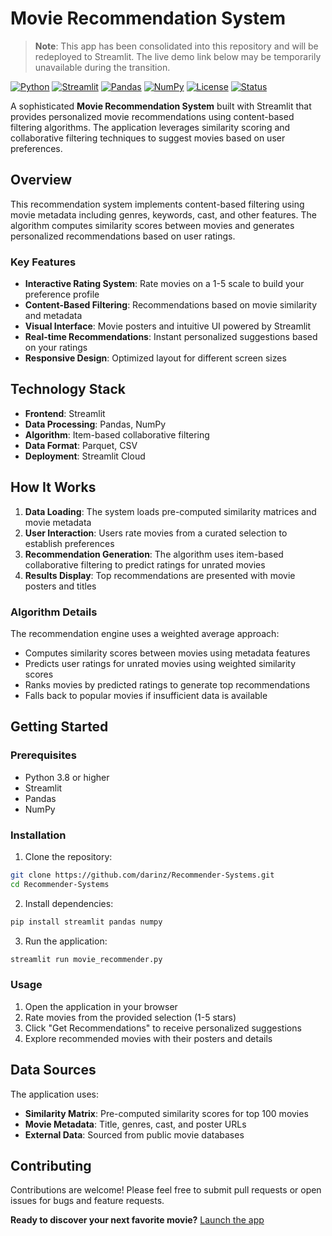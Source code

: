 # Movie Recommendation System

> **Note**: This app has been consolidated into this repository and will be redeployed to Streamlit. The live demo link below may be temporarily unavailable during the transition.

[![Python](https://img.shields.io/badge/Python-3.8+-blue.svg)](https://www.python.org/downloads/)
[![Streamlit](https://img.shields.io/badge/Streamlit-1.28+-red.svg)](https://streamlit.io/)
[![Pandas](https://img.shields.io/badge/Pandas-1.5+-green.svg)](https://pandas.pydata.org/)
[![NumPy](https://img.shields.io/badge/NumPy-1.21+-orange.svg)](https://numpy.org/)
[![License](https://img.shields.io/badge/License-MIT-yellow.svg)](LICENSE)
[![Status](https://img.shields.io/badge/Status-Live-brightgreen.svg)](https://6oujescmadydjnbgygtm9o.streamlit.app)

A sophisticated **Movie Recommendation System** built with Streamlit that provides personalized movie recommendations using content-based filtering algorithms. The application leverages similarity scoring and collaborative filtering techniques to suggest movies based on user preferences.

## Overview

This recommendation system implements content-based filtering using movie metadata including genres, keywords, cast, and other features. The algorithm computes similarity scores between movies and generates personalized recommendations based on user ratings.

### Key Features

- **Interactive Rating System**: Rate movies on a 1-5 scale to build your preference profile
- **Content-Based Filtering**: Recommendations based on movie similarity and metadata
- **Visual Interface**: Movie posters and intuitive UI powered by Streamlit
- **Real-time Recommendations**: Instant personalized suggestions based on your ratings
- **Responsive Design**: Optimized layout for different screen sizes

## Technology Stack

- **Frontend**: Streamlit
- **Data Processing**: Pandas, NumPy
- **Algorithm**: Item-based collaborative filtering
- **Data Format**: Parquet, CSV
- **Deployment**: Streamlit Cloud

## How It Works

1. **Data Loading**: The system loads pre-computed similarity matrices and movie metadata
2. **User Interaction**: Users rate movies from a curated selection to establish preferences
3. **Recommendation Generation**: The algorithm uses item-based collaborative filtering to predict ratings for unrated movies
4. **Results Display**: Top recommendations are presented with movie posters and titles

### Algorithm Details

The recommendation engine uses a weighted average approach:
- Computes similarity scores between movies using metadata features
- Predicts user ratings for unrated movies using weighted similarity scores
- Ranks movies by predicted ratings to generate top recommendations
- Falls back to popular movies if insufficient data is available

## Getting Started

### Prerequisites

- Python 3.8 or higher
- Streamlit
- Pandas
- NumPy

### Installation

1. Clone the repository:
```bash
git clone https://github.com/darinz/Recommender-Systems.git
cd Recommender-Systems
```

2. Install dependencies:
```bash
pip install streamlit pandas numpy
```

3. Run the application:
```bash
streamlit run movie_recommender.py
```

### Usage

1. Open the application in your browser
2. Rate movies from the provided selection (1-5 stars)
3. Click "Get Recommendations" to receive personalized suggestions
4. Explore recommended movies with their posters and details

## Data Sources

The application uses:
- **Similarity Matrix**: Pre-computed similarity scores for top 100 movies
- **Movie Metadata**: Title, genres, cast, and poster URLs
- **External Data**: Sourced from public movie databases

## Contributing

Contributions are welcome! Please feel free to submit pull requests or open issues for bugs and feature requests.

**Ready to discover your next favorite movie?** [Launch the app](https://6oujescmadydjnbgygtm9o.streamlit.app)
